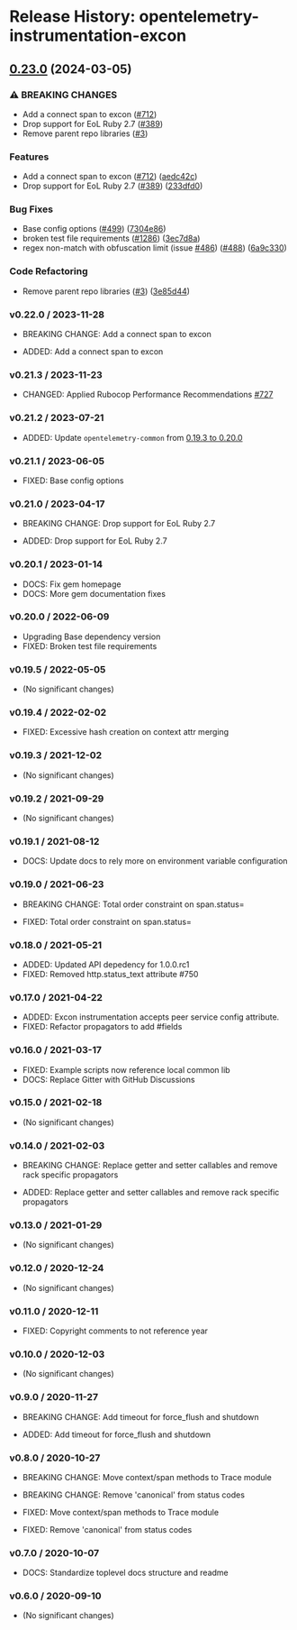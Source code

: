 # Release History: opentelemetry-instrumentation-excon

## [0.23.0](https://github.com/TonyCTHsu/opentelemetry-ruby-contrib/compare/opentelemetry-instrumentation-excon-v0.22.0...opentelemetry-instrumentation-excon/v0.23.0) (2024-03-05)


### ⚠ BREAKING CHANGES

* Add a connect span to excon ([#712](https://github.com/TonyCTHsu/opentelemetry-ruby-contrib/issues/712))
* Drop support for EoL Ruby 2.7 ([#389](https://github.com/TonyCTHsu/opentelemetry-ruby-contrib/issues/389))
* Remove parent repo libraries ([#3](https://github.com/TonyCTHsu/opentelemetry-ruby-contrib/issues/3))

### Features

* Add a connect span to excon ([#712](https://github.com/TonyCTHsu/opentelemetry-ruby-contrib/issues/712)) ([aedc42c](https://github.com/TonyCTHsu/opentelemetry-ruby-contrib/commit/aedc42cbb4bf2f6aba5d4e4a69c9fa45aacd172a))
* Drop support for EoL Ruby 2.7 ([#389](https://github.com/TonyCTHsu/opentelemetry-ruby-contrib/issues/389)) ([233dfd0](https://github.com/TonyCTHsu/opentelemetry-ruby-contrib/commit/233dfd0dae81346e9687090f9d8dfb85215e0ba7))


### Bug Fixes

* Base config options ([#499](https://github.com/TonyCTHsu/opentelemetry-ruby-contrib/issues/499)) ([7304e86](https://github.com/TonyCTHsu/opentelemetry-ruby-contrib/commit/7304e86e9a3beba5c20f790b256bbb54469411ca))
* broken test file requirements ([#1286](https://github.com/TonyCTHsu/opentelemetry-ruby-contrib/issues/1286)) ([3ec7d8a](https://github.com/TonyCTHsu/opentelemetry-ruby-contrib/commit/3ec7d8a456dbd3c9bbad7b397a3da8b8a311d8e3))
* regex non-match with obfuscation limit (issue [#486](https://github.com/TonyCTHsu/opentelemetry-ruby-contrib/issues/486)) ([#488](https://github.com/TonyCTHsu/opentelemetry-ruby-contrib/issues/488)) ([6a9c330](https://github.com/TonyCTHsu/opentelemetry-ruby-contrib/commit/6a9c33088c6c9f39b2bc30247a3ed825553c07d4))


### Code Refactoring

* Remove parent repo libraries ([#3](https://github.com/TonyCTHsu/opentelemetry-ruby-contrib/issues/3)) ([3e85d44](https://github.com/TonyCTHsu/opentelemetry-ruby-contrib/commit/3e85d4436d338f326816c639cd2087751c63feb1))

### v0.22.0 / 2023-11-28

* BREAKING CHANGE: Add a connect span to excon

* ADDED: Add a connect span to excon

### v0.21.3 / 2023-11-23

* CHANGED: Applied Rubocop Performance Recommendations [#727](https://github.com/open-telemetry/opentelemetry-ruby-contrib/pull/727)

### v0.21.2 / 2023-07-21

* ADDED: Update `opentelemetry-common` from [0.19.3 to 0.20.0](https://github.com/open-telemetry/opentelemetry-ruby-contrib/pull/537)

### v0.21.1 / 2023-06-05

* FIXED: Base config options 

### v0.21.0 / 2023-04-17

* BREAKING CHANGE: Drop support for EoL Ruby 2.7 

* ADDED: Drop support for EoL Ruby 2.7 

### v0.20.1 / 2023-01-14

* DOCS: Fix gem homepage 
* DOCS: More gem documentation fixes 

### v0.20.0 / 2022-06-09

* Upgrading Base dependency version
* FIXED: Broken test file requirements 

### v0.19.5 / 2022-05-05

* (No significant changes)

### v0.19.4 / 2022-02-02

* FIXED: Excessive hash creation on context attr merging 

### v0.19.3 / 2021-12-02

* (No significant changes)

### v0.19.2 / 2021-09-29

* (No significant changes)

### v0.19.1 / 2021-08-12

* DOCS: Update docs to rely more on environment variable configuration 

### v0.19.0 / 2021-06-23

* BREAKING CHANGE: Total order constraint on span.status= 

* FIXED: Total order constraint on span.status= 

### v0.18.0 / 2021-05-21

* ADDED: Updated API depedency for 1.0.0.rc1
* FIXED: Removed http.status_text attribute #750

### v0.17.0 / 2021-04-22

* ADDED: Excon instrumentation accepts peer service config attribute.
* FIXED: Refactor propagators to add #fields

### v0.16.0 / 2021-03-17

* FIXED: Example scripts now reference local common lib
* DOCS: Replace Gitter with GitHub Discussions

### v0.15.0 / 2021-02-18

* (No significant changes)

### v0.14.0 / 2021-02-03

* BREAKING CHANGE: Replace getter and setter callables and remove rack specific propagators

* ADDED: Replace getter and setter callables and remove rack specific propagators

### v0.13.0 / 2021-01-29

* (No significant changes)

### v0.12.0 / 2020-12-24

* (No significant changes)

### v0.11.0 / 2020-12-11

* FIXED: Copyright comments to not reference year

### v0.10.0 / 2020-12-03

* (No significant changes)

### v0.9.0 / 2020-11-27

* BREAKING CHANGE: Add timeout for force_flush and shutdown

* ADDED: Add timeout for force_flush and shutdown

### v0.8.0 / 2020-10-27

* BREAKING CHANGE: Move context/span methods to Trace module
* BREAKING CHANGE: Remove 'canonical' from status codes

* FIXED: Move context/span methods to Trace module
* FIXED: Remove 'canonical' from status codes

### v0.7.0 / 2020-10-07

* DOCS: Standardize toplevel docs structure and readme

### v0.6.0 / 2020-09-10

* (No significant changes)
